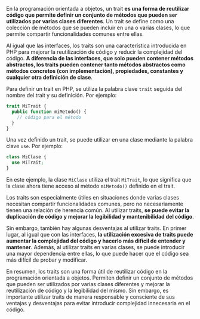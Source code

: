En la programación orientada a objetos, un trait **es una forma de reutilizar código que permite definir un conjunto de métodos que pueden ser utilizados por varias clases diferentes**. Un trait se define como una colección de métodos que se pueden incluir en una o varias clases, lo que permite compartir funcionalidades comunes entre ellas.

Al igual que las interfaces, los traits son una característica introducida en PHP para mejorar la reutilización de código y reducir la complejidad del código. **A diferencia de las interfaces, que solo pueden contener métodos abstractos, los traits pueden contener tanto métodos abstractos como métodos concretos (con implementación), propiedades, constantes y cualquier otra definición de clase**.

Para definir un trait en PHP, se utiliza la palabra clave `trait` seguida del nombre del trait y su definición. Por ejemplo:
```php
trait MiTrait {
  public function miMetodo() {
    // código para el método
  }
}
```
Una vez definido un trait, se puede utilizar en una clase mediante la palabra clave `use`. Por ejemplo:
```php
class MiClase {
  use MiTrait;
}
```
En este ejemplo, la clase `MiClase` utiliza el trait `MiTrait`, lo que significa que la clase ahora tiene acceso al método `miMetodo()` definido en el trait.

Los traits son especialmente útiles en situaciones donde varias clases necesitan compartir funcionalidades comunes, pero no necesariamente tienen una relación de herencia común. Al utilizar traits, **se puede evitar la duplicación de código y mejorar la legibilidad y mantenibilidad del código**.

Sin embargo, también hay algunas desventajas al utilizar traits. En primer lugar, al igual que con las interfaces, **la utilización excesiva de traits puede aumentar la complejidad del código y hacerlo más difícil de entender y mantener**. Además, al utilizar traits en varias clases, se puede introducir una mayor dependencia entre ellas, lo que puede hacer que el código sea más difícil de probar y modificar.

En resumen, los traits son una forma útil de reutilizar código en la programación orientada a objetos. Permiten definir un conjunto de métodos que pueden ser utilizados por varias clases diferentes y mejorar la reutilización de código y la legibilidad del mismo. Sin embargo, es importante utilizar traits de manera responsable y consciente de sus ventajas y desventajas para evitar introducir complejidad innecesaria en el código.
